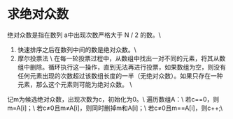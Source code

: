 
# 求绝对众数
绝对众数是指在数列 a中出现次数严格大于 N / 2 的数。\\
1. 快速排序之后在数列中间的数是绝对众数。\\
2. 摩尔投票法 \\
在每一轮投票过程中，从数组中找出一对不同的元素，将其从数组中删除。循环执行这一操作，直到无法再进行投票，如果数组为空，则没有任何元素出现的次数超过该数组长度的一半（无绝对众数）。如果只存在一种元素，那么这个元素则可能为绝对众数。 \\

记m为候选绝对众数，出现次数为c，初始化为0。\\
遍历数组A：\\
若c==0，则m=A[i]；\\
若c≠0且m≠A[i]，则同时删掉m和A[i]；\\
若c≠0且m==A[i]，则c++;\\


